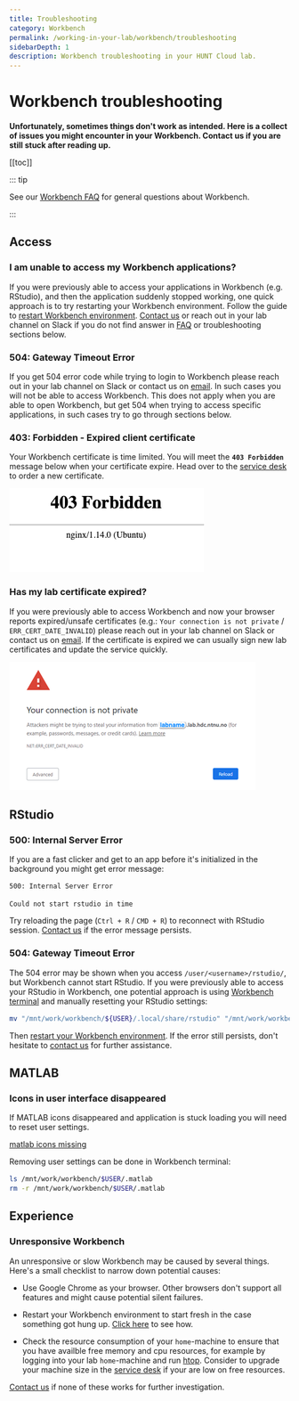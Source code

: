 ```yaml
---
title: Troubleshooting
category: Workbench
permalink: /working-in-your-lab/workbench/troubleshooting
sidebarDepth: 1
description: Workbench troubleshooting in your HUNT Cloud lab.
---
```


# Workbench troubleshooting

**Unfortunately, sometimes things don't work as intended. Here is a collect of issues you might encounter in your Workbench. Contact us if you are still stuck after reading up.**

[[toc]]

::: tip

See our [Workbench FAQ](/working-in-your-lab/workbench/faq/) for general questions about Workbench.

:::

## Access

### I am unable to access my Workbench applications?

If you were previously able to access your applications in Workbench (e.g. RStudio), and then the application suddenly stopped working, one quick approach is to try restarting your Workbench environment. Follow the guide to [restart Workbench environment](/working-in-your-lab/workbench/faq/#how-can-i-restart-my-workbench-environment-and-start-from-scratch). [Contact us](/contact) or reach out in your lab channel on Slack if you do not find answer in [FAQ](/working-in-your-lab/workbench/faq/) or troubleshooting sections below.

### 504: Gateway Timeout Error

If you get 504 error code while trying to login to Workbench please reach out in your lab channel on Slack or contact us on [email](/contact).
In such cases you will not be able to access Workbench.
This does not apply when you are able to open Workbench, but get 504 when trying to access specific applications, in such cases try to go through sections below.

### 403: Forbidden - Expired client certificate

Your Workbench certificate is time limited. You will meet the **`403 Forbidden`** message below when your certificate expire. Head over to the [service desk](/service-desk/user-orders/#workbench-reissue) to order a new certificate.

![expired_certificate.png](./images/expired_certificate.png)

### Has my lab certificate expired?

If you were previously able to access Workbench and now your browser reports expired/unsafe certificates (e.g.: `Your connection is not private` / `ERR_CERT_DATE_INVALID`) please reach out in your lab channel on Slack or contact us on [email](/contact). If the certificate is expired we can usually sign new lab certificates and update the service quickly.

![expired_server_cert.png](./images/expired_server_cert.png)

## RStudio

### 500: Internal Server Error

If you are a fast clicker and get to an app before it's initialized in the background you might get error message:

```
500: Internal Server Error

Could not start rstudio in time
```

Try reloading the page (`Ctrl + R` / `CMD + R`) to reconnect with RStudio session.
[Contact us](/contact) if the error message persists.

### 504: Gateway Timeout Error

The 504 error may be shown when you access `/user/<username>/rstudio/`, but Workbench cannot start RStudio. If you were previously able to access your RStudio in Workbench, one potential approach is using [Workbench terminal](/working-in-your-lab/workbench/faq/#terminal) and manually resetting your RStudio settings:

```bash
mv "/mnt/work/workbench/${USER}/.local/share/rstudio" "/mnt/work/workbench/${USER}/.local/share/rstudio-$(date +%Y-%m-%d)"
```

Then [restart your Workbench environment](/working-in-your-lab/workbench/faq/#how-can-i-restart-my-workbench-environment-and-start-from-scratch). If the error still persists, don't hesitate to [contact us](/contact) for further assistance.

## MATLAB

### Icons in user interface disappeared

If MATLAB icons disappeared and application is stuck loading you will need to reset user settings.

[matlab icons missing](./images/matlab_icons_missing.png)

Removing user settings can be done in Workbench terminal:

```bash
ls /mnt/work/workbench/$USER/.matlab
rm -r /mnt/work/workbench/$USER/.matlab
```

## Experience

### Unresponsive Workbench

An unresponsive or slow Workbench may be caused by several things. Here's a small checklist to narrow down potential causes:

- Use Google Chrome as your browser. Other browsers don't support all features and might cause potential silent failures.

- Restart your Workbench environment to start fresh in the case something got hung up. [Click here](/working-in-your-lab/workbench/faq/#how-can-i-restart-my-workbench-environment) to see how.

- Check the resource consumption of your `home`-machine to ensure that you have availble free memory and cpu resources, for example by logging into your lab `home`-machine and run [htop](/working-in-your-lab/technical-tools/htop/). Consider to upgrade your machine size in the [service desk](/service-desk/lab-orders/#update-machine-size) if your are low on free resources.

[Contact us](/contact) if none of these works for further investigation.
